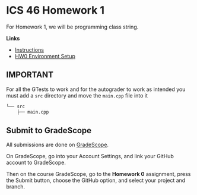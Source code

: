 # ICS 46 Homework 1

For Homework 1, we will be programming class string.

**Links**
- [Instructions](tbd)
- [HW0 Environment Setup](https://github.com/klefstad-teaching/ICS-45C-HW0)

## **IMPORTANT**
For all the GTests to work and for the autograder to work as intended you must add a `src` directory and move the `main.cpp` file into it

```bash
└── src
    ├── main.cpp
```

## Submit to GradeScope

All submissions are done on [GradeScope](https://www.gradescope.com/).

On GradeScope, go into your Account Settings, and link your GitHub account to GradeScope.

Then on the course GradeScope, go to the **Homework 0** assignment, press the Submit button, choose the GitHub option, and select your project and branch.

